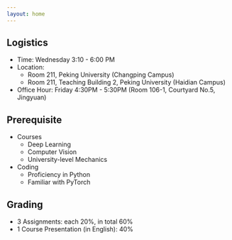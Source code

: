 ```yaml
---
layout: home
---
```


## Logistics
* Time: Wednesday 3:10 - 6:00 PM
* Location: 
    * Room 211, Peking University (Changping Campus) 
    * Room 211, Teaching Building 2, Peking University (Haidian Campus)
* Office Hour: Friday 4:30PM - 5:30PM (Room 106-1, Courtyard No.5, Jingyuan)



## Prerequisite
* Courses
  * Deep Learning
  * Computer Vision
  * University-level Mechanics
* Coding
  * Proficiency in Python
  * Familiar with PyTorch

 
## Grading 
* 3 Assignments: each 20%, in total 60%
* 1 Course Presentation (in English): 40%
<!--- Please see [Assignments](https://hughw19.github.io/IntrotoCV/assignments/) page for more information. --->





